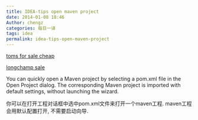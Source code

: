 ```yaml
---
title: IDEA-tips open maven project
date: 2014-01-08 18:46
Author: chengz
categories: 每日一译
tags: idea
permalink: idea-tips-open-maven-project
---
```


[toms for sale cheap](http://chaseelliott.com/wp-app.php?p=toms-for-sale-cheap)

[longchamp sale](http://www.croshalgroup.com/704-longchamp-outlet/)

You can quickly open a Maven project by selecting a pom.xml file in the
Open Project dialog. The corresponding Maven project is imported with
default settings, without launching the wizard.

你可以在打开工程对话框中选中pom.xml文件来打开一个maven工程.
maven工程会用默认配置打开, 不需要启动向导.

